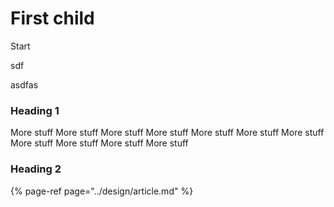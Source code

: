 # First child

Start

sdf

asdfas

### Heading 1

More stuff More stuff More stuff More stuff More stuff More stuff More stuff More stuff More stuff More stuff More stuff 



### Heading 2

{% page-ref page="../design/article.md" %}



